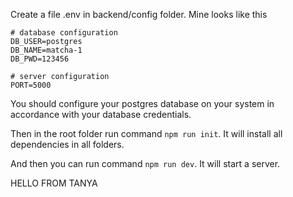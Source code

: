 Create a file .env in backend/config folder.
Mine looks like this

```
# database configuration
DB_USER=postgres
DB_NAME=matcha-1
DB_PWD=123456

# server configuration
PORT=5000
```
You should configure your postgres database on your system in accordance with your database credentials.

Then in the root folder run command `npm run init`. It will install all dependencies in all folders.

And then you can run command `npm run dev`. It will start a server.

HELLO FROM TANYA